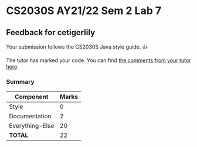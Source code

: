 # CS2030S AY21/22 Sem 2 Lab 7
## Feedback for cetigerlily
Your submission follows the CS2030S Java style guide. :+1:

The tutor has marked your code. You can find [the comments from your tutor here](https://www.github.com/nus-cs2030s-2122-s2/lab7-cetigerlily/commit/08bd4ec847cc74ac9f86cc50f76f485596444a90).
### Summary

| Component | Marks |
|-----------|-------|
| Style | 0 |
| Documentation | 2 |
| Everything-Else | 20 |
| **TOTAL** | 22 |
